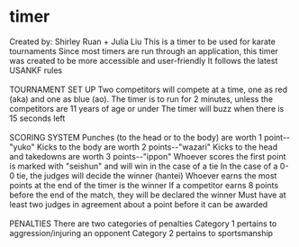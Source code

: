 # timer
Created by: Shirley Ruan + Julia Liu
This is a timer to be used for karate tournaments
Since most timers are run through an application, this timer was created to be more accessible and user-friendly
It follows the latest USANKF rules
<br><br>
TOURNAMENT SET UP
Two competitors will compete at a time, one as red (aka) and one as blue (ao).
The timer is to run for 2 minutes, unless the competitors are 11 years of age or under
The timer will buzz when there is 15 seconds left
<br><br>
SCORING SYSTEM
Punches (to the head or to the body) are worth 1 point--"yuko"
Kicks to the body are worth 2 points--"wazari"
Kicks to the head and takedowns are worth 3 points--"ippon"
Whoever scores the first point is marked with "seishun" and will win in the case of a tie
In the case of a 0-0 tie, the judges will decide the winner (hantei)
Whoever earns the most points at the end of the timer is the winner
If a competitor earns 8 points before the end of the match, they will be declared the winner
Must have at least two judges in agreement about a point before it can be awarded
<br><br>
PENALTIES
There are two categories of penalties
Category 1 pertains to aggression/injuring an opponent
Category 2 pertains to sportsmanship

